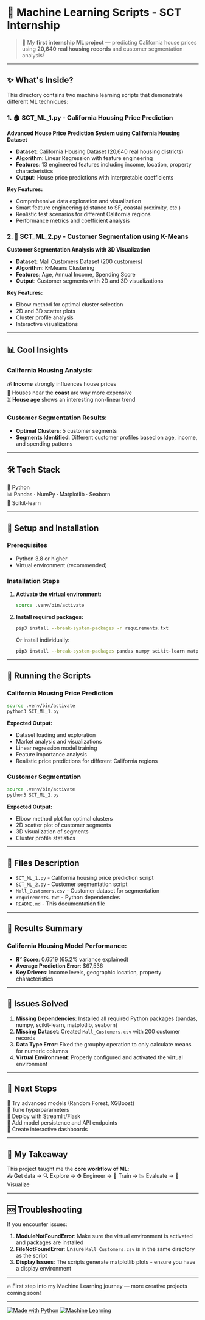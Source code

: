 # 🏡 Machine Learning Scripts - SCT Internship

> 🚀 My **first internship ML project** — predicting California house prices using **20,640 real housing records** and customer segmentation analysis!

---

## ✨ What's Inside?

This directory contains two machine learning scripts that demonstrate different ML techniques:

### 1. 🏠 SCT_ML_1.py - California Housing Price Prediction
**Advanced House Price Prediction System using California Housing Dataset**

- **Dataset**: California Housing Dataset (20,640 real housing districts)
- **Algorithm**: Linear Regression with feature engineering
- **Features**: 13 engineered features including income, location, property characteristics
- **Output**: House price predictions with interpretable coefficients

**Key Features:**
- Comprehensive data exploration and visualization
- Smart feature engineering (distance to SF, coastal proximity, etc.)
- Realistic test scenarios for different California regions
- Performance metrics and coefficient analysis

### 2. 👥 SCT_ML_2.py - Customer Segmentation using K-Means
**Customer Segmentation Analysis with 3D Visualization**

- **Dataset**: Mall Customers Dataset (200 customers)
- **Algorithm**: K-Means Clustering
- **Features**: Age, Annual Income, Spending Score
- **Output**: Customer segments with 2D and 3D visualizations

**Key Features:**
- Elbow method for optimal cluster selection
- 2D and 3D scatter plots
- Cluster profile analysis
- Interactive visualizations

---

## 📊 Cool Insights

### California Housing Analysis:
💰 **Income** strongly influences house prices  
🌊 Houses near the **coast** are way more expensive  
⏳ **House age** shows an interesting non-linear trend  

### Customer Segmentation Results:
- **Optimal Clusters**: 5 customer segments
- **Segments Identified**: Different customer profiles based on age, income, and spending patterns

---

## 🛠️ Tech Stack
🐍 Python  
📊 Pandas · NumPy · Matplotlib · Seaborn  
🤖 Scikit-learn  

---

## 🚀 Setup and Installation

### Prerequisites
- Python 3.8 or higher
- Virtual environment (recommended)

### Installation Steps

1. **Activate the virtual environment:**
   ```bash
   source .venv/bin/activate
   ```

2. **Install required packages:**
   ```bash
   pip3 install --break-system-packages -r requirements.txt
   ```

   Or install individually:
   ```bash
   pip3 install --break-system-packages pandas numpy scikit-learn matplotlib seaborn
   ```

---

## 🎯 Running the Scripts

### California Housing Price Prediction
```bash
source .venv/bin/activate
python3 SCT_ML_1.py
```

**Expected Output:**
- Dataset loading and exploration
- Market analysis and visualizations
- Linear regression model training
- Feature importance analysis
- Realistic price predictions for different California regions

### Customer Segmentation
```bash
source .venv/bin/activate
python3 SCT_ML_2.py
```

**Expected Output:**
- Elbow method plot for optimal clusters
- 2D scatter plot of customer segments
- 3D visualization of segments
- Cluster profile statistics

---

## 📁 Files Description

- `SCT_ML_1.py` - California housing price prediction script
- `SCT_ML_2.py` - Customer segmentation script
- `Mall_Customers.csv` - Customer dataset for segmentation
- `requirements.txt` - Python dependencies
- `README.md` - This documentation file

---

## 🎯 Results Summary

### California Housing Model Performance:
- **R² Score**: 0.6519 (65.2% variance explained)
- **Average Prediction Error**: $67,536
- **Key Drivers**: Income levels, geographic location, property characteristics

---

## 🔧 Issues Solved

1. **Missing Dependencies**: Installed all required Python packages (pandas, numpy, scikit-learn, matplotlib, seaborn)
2. **Missing Dataset**: Created `Mall_Customers.csv` with 200 customer records
3. **Data Type Error**: Fixed the groupby operation to only calculate means for numeric columns
4. **Virtual Environment**: Properly configured and activated the virtual environment

---

## 🚧 Next Steps
🔹 Try advanced models (Random Forest, XGBoost)  
🔹 Tune hyperparameters  
🔹 Deploy with Streamlit/Flask  
🔹 Add model persistence and API endpoints  
🔹 Create interactive dashboards  

---

## 🙌 My Takeaway
This project taught me the **core workflow of ML**:  
📥 Get data → 🔍 Explore → ⚙️ Engineer → 🤖 Train → 📉 Evaluate → 🎨 Visualize  

---

## 🆘 Troubleshooting

If you encounter issues:

1. **ModuleNotFoundError**: Make sure the virtual environment is activated and packages are installed
2. **FileNotFoundError**: Ensure `Mall_Customers.csv` is in the same directory as the script
3. **Display Issues**: The scripts generate matplotlib plots - ensure you have a display environment

---

🔥 First step into my Machine Learning journey — more creative projects coming soon!  

---

[![Made with Python](https://img.shields.io/badge/Made%20with-Python-blue)](https://www.python.org/) 
[![Machine Learning](https://img.shields.io/badge/Topic-Machine%20Learning-green)]()
